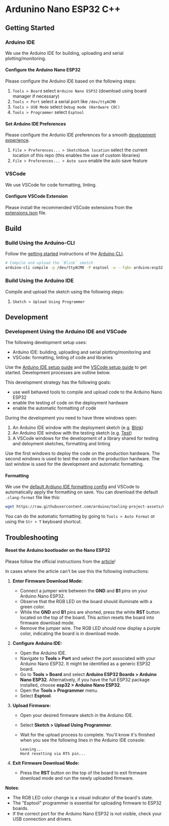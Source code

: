 # Ardunino Nano ESP32 C++

## Getting Started

### Arduino IDE

We use the Arduino IDE for building, uploading and serial plotting/monitoring.

#### Configure the Arduino Nano ESP32

Please configure the Arduino IDE based on the following steps:

1. `Tools > Board` select `Arduino Nano ESP32` (download using board manager if necessary)
2. `Tools > Port` select a serial port like `/dev/ttyACM0`
3. `Tools > USB Mode` select `Debug mode (Hardware CDC)`
4. `Tools > Programmer` select `Esptool`

#### Set Arduino IDE Preferences

Please configure the Ardunio IDE preferences for a smooth [development experience](#development-using-the-arduino-ide).

1. `File > Preferences... > Sketchbook location` select the current location of this repo (this enables the use of custom libraries)
2. `File > Preferences... > Auto save` enable the auto save feature 

### VSCode

We use VSCode for code formatting, linting.

#### Configure VSCode Extension

Please install the recommended VSCode extensions from the [extensions.json](extensions.json) file.

## Build

### Build Using the Arduino-CLI

Follow the [getting started](https://arduino.github.io/arduino-cli/1.2/getting-started/) instructions of the [Arduino CLI](https://arduino.github.io/arduino-cli/1.2/).

```bash
# Compile and upload the `Blink` sketch
arduino-cli compile -p /dev/ttyACM0 -P esptool -u --fqbn arduino:esp32:nano_nora Blink 
```

### Build Using the Arduino IDE

Compile and upload the sketch using the following steps:

1. `Sketch > Upload Using Programmer`

## Development

### Development Using the Arduino IDE and VSCode

The following development setup uses:

- Arduino IDE: building, uploading and serial plotting/monitoring and
- VSCode: formatting, linting of code and libraries

Use the [Arduino IDE setup guide](#arduino-ide) and the [VSCode setup guide](#vscode) to get started. Development processes are outline below.

This development strategy has the following goals:

- use well behaved tools to compile and upload code to the Arduino Nano ESP32
- enable the testing of code on the deployment hardware
- enable the automatic formatting of code

During the development you need to have three windows open:

1. An Arduino IDE window with the deployment sketch (e.g. [Blink](./Blink/Blink.ino))
2. An Arduino IDE window with the testing sketch (e.g. [Test](./Test/Test.ino))
3. A VSCode windows for the development of a library shared for testing and deloyment sketches, formatting and linting

Use the first windows to deploy the code on the production hardware. The second windows is used to test the code on the production hardware. The last window is used for the development and automatic formatting.

#### Formatting

We use the [default Ardiuno IDE formatting config](https://raw.githubusercontent.com/arduino/tooling-project-assets/main/other/clang-format-configuration/.clang-format) and VSCode to automatically apply the formatting on save. You can download the default `.clang-format` file like this:

```bash
wget https://raw.githubusercontent.com/arduino/tooling-project-assets/main/other/clang-format-configuration/.clang-format -O Blink/.clang-format
```

You can do the automatic formatting by going to `Tools > Auto Format` or using the `Str + T` keyboard shortcut.


## Troubleshooting

#### Reset the Arduino bootloader on the Nano ESP32

Please follow the official instructions from the [article](https://support.arduino.cc/hc/en-us/articles/9810414060188-Reset-the-Arduino-bootloader-on-the-Nano-ESP32)!

In cases where the article can't be use this the following instructions:

1.  **Enter Firmware Download Mode:**
    * Connect a jumper wire between the **GND** and **B1** pins on your Arduino Nano ESP32.
    * Observe that the RGB LED on the board should illuminate with a green color.
    * While the **GND** and **B1** pins are shorted, press the white **RST** button located on the top of the board. This action resets the board into firmware download mode.
    * Remove the jumper wire. The RGB LED should now display a purple color, indicating the board is in download mode.

2.  **Configure Arduino IDE:**
    * Open the Arduino IDE.
    * Navigate to **Tools > Port** and select the port associated with your Arduino Nano ESP32. It might be identified as a generic ESP32 board.
    * Go to **Tools > Board** and select **Arduino ESP32 Boards > Arduino Nano ESP32**. Alternatively, if you have the full ESP32 package installed, choose **esp32 > Arduino Nano ESP32**.
    * Open the **Tools > Programmer** menu.
    * Select **Esptool**.

3.  **Upload Firmware:**
    * Open your desired firmware sketch in the Arduino IDE.
    * Select **Sketch > Upload Using Programmer**.
    * Wait for the upload process to complete. You'll know it's finished when you see the following lines in the Arduino IDE console:

        ```
        Leaving...
        Hard resetting via RTS pin...
        ```

4.  **Exit Firmware Download Mode:**
    * Press the **RST** button on the top of the board to exit firmware download mode and run the newly uploaded firmware.


**Notes**:

* The RGB LED color change is a visual indicator of the board's state.
* The "Esptool" programmer is essential for uploading firmware to ESP32 boards.
* If the correct port for the Arduino Nano ESP32 is not visible, check your USB connection and drivers.